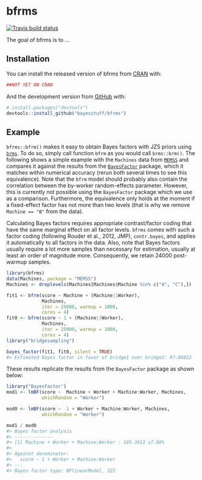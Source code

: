 
<!-- README.md is generated from README.Rmd. Please edit that file -->

# bfrms

<!-- badges: start -->

[![Travis build
status](https://travis-ci.org/bayesstuff/bfrms.svg?branch=master)](https://travis-ci.org/bayesstuff/bfrms)
<!-- badges: end -->

The goal of bfrms is to …

## Installation

You can install the released version of bfrms from
[CRAN](https://CRAN.R-project.org) with:

``` r
##NOT YET ON CRAN
```

And the development version from [GitHub](https://github.com/) with:

``` r
# install.packages("devtools")
devtools::install_github("bayesstuff/bfrms")
```

## Example

`bfrms::bfrm()` makes it easy to obtain Bayes factors with JZS priors
using [`brms`](https://cran.r-project.org/package=brms). To do so,
simply call function `bfrm` as you would call `brms::brm()`. The
following shows a simple example with the `Machines` data from
[`MEMSS`](https://cran.r-project.org/package=MEMSS) and compares it
against the results from the
[`BayesFactor`](https://cran.r-project.org/package=BayesFactor) package,
which it matches within numerical accuracy (rerun both several times to
see this equivalence). Note that the `bfrm` model should probably also
contain the correlation between the by-worker random-effects parameter.
However, this is currently not possible using the `BayesFactor` package
which we use as a comparison. Furthermore, the equivalence only holds at
the moment if a fixed-effect factor has not more than two levels (that
is why we remove `Machine == "B"` from the data).

Calculating Bayes factors requires appropriate contrast/factor coding
that have the same marginal effect on all factor levels. `bfrms` comes
with such a factor coding (following Rouder et al., 2012, JMP),
`contr.bayes`, and applies it automatically to all factors in the data.
Also, note that Bayes factors usually require a lot more samples than
necessary for estimation, usually at least an order of magnitude more.
Consequently, we retain 24000 post-warmup samples.

``` r
library(bfrms)
data(Machines, package = "MEMSS") 
Machines <- droplevels(Machines[Machines$Machine %in% c("A", "C"),])

fit1 <- bfrm(score ~ Machine + (Machine||Worker), 
             Machines, 
             iter = 25000, warmup = 1000,
             cores = 4)
fit0 <- bfrm(score ~ 1 + (Machine||Worker), 
             Machines, 
             iter = 25000, warmup = 1000,
             cores = 4)
library("bridgesampling")
```

``` r
bayes_factor(fit1, fit0, silent = TRUE)
#> Estimated Bayes factor in favor of bridge1 over bridge2: 97.86822
```

These results replicate the results from the `BayesFactor` package as
shown below:

``` r
library("BayesFactor")
mod1 <- lmBF(score ~  Machine + Worker + Machine:Worker, Machines, 
             whichRandom = "Worker")

mod0 <- lmBF(score ~  1 + Worker + Machine:Worker, Machines, 
             whichRandom = "Worker")
```

``` r
mod1 / mod0
#> Bayes factor analysis
#> --------------
#> [1] Machine + Worker + Machine:Worker : 105.3612 ±7.86%
#> 
#> Against denominator:
#>   score ~ 1 + Worker + Machine:Worker 
#> ---
#> Bayes factor type: BFlinearModel, JZS
```
